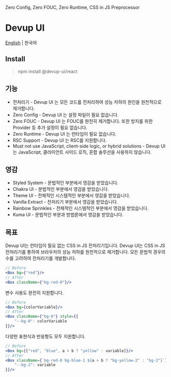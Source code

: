 Zero Config, Zero FOUC, Zero Runtime, CSS in JS Preprocessor

# Devup UI

[English](README.md) | 한국어

## Install

> npm install @devup-ui/react

## 기능

- 전처리기 - Devup UI 는 모든 코드를 전처리하여 성능 저하의 원인을 원천적으로 제거합니다.
- Zero Config - Devup UI 는 설정 파일이 필요 없습니다.
- Zero FOUC - Devup UI 는 FOUC를 완전히 제거합니다. 또한 방지를 위한 Provider 등 추가 설정이 필요 없습니다.
- Zero Runtime - Devup UI 는 런타임이 필요 없습니다.
- RSC Support - Devup UI 는 RSC를 지원합니다.
- Must not use JavaScript, client-side logic, or hybrid solutions - Devup UI 는 JavaScript, 클라이언트 사이드 로직, 혼합 솔루션을 사용하지
  않습니다.

## 영감

- Styled System - 문법적인 부분에서 영감을 받았습니다.
- Chakra UI - 문법적인 부분에서 영감을 받았습니다.
- Theme UI - 전체적인 시스템적인 부분에서 영감을 받았습니다.
- Vanilla Extract - 전처리기 부분에서 영감을 받았습니다.
- Rainbow Sprinkles - 전체적인 시스템적인 부분에서 영감을 받았습니다.
- Kuma UI - 문법적인 부분과 방법론에서 영감을 받았습니다.

## 목표

Devup UI는 런타임이 필요 없는 CSS in JS 전처리기입니다.
Devup UI는 CSS in JS 전처리기를 통하여 브라우저의 성능 저하를 원천적으로 제거합니다.
모든 문법적 경우의 수를 고려하여 전처리기를 개발합니다.

```jsx
// Before
<Box bg={"red"}/>
// After
<Box className={"bg-red-0"}/>
```

변수 사용도 완전히 지원합니다.

```jsx
// Before
<Box bg={colorVariable}/>
// After
<Box className={"bg-0"} style={{
    "--bg-0": colorVariable
}}/>
```

다양한 표현식과 반응형도 모두 지원합니다.

```jsx
// Before
<Box bg={["red", "blue", a > b ? "yellow" : variable]}/>
// After
<Box className={`bg-red-0 bg-blue-1 ${a > b ? "bg-yellow-2" : "bg-2"}`} style={{
    "--bg-2": variable
}}/>
```
